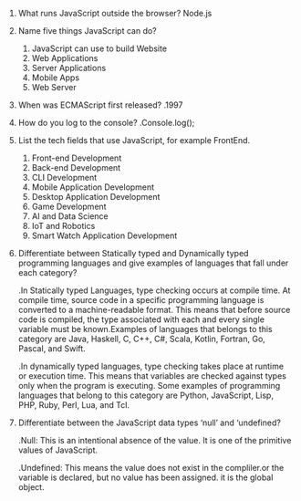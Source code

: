 1. What runs JavaScript outside the browser?
   Node.js
2. Name five things JavaScript can do?

   1. JavaScript can use to build Website
   2. Web Applications
   3. Server Applications
   4. Mobile Apps
   5. Web Server

3. When was ECMAScript first released?
   .1997

4. How do you log to the console?
   .Console.log();

5. List the tech fields that use JavaScript, for example FrontEnd.

   1. Front-end Development
   2. Back-end Development
   3. CLI Development
   4. Mobile Application Development
   5. Desktop Application Development
   6. Game Development
   7. AI and Data Science
   8. IoT and Robotics
   9. Smart Watch Application Development

6. Differentiate between Statically typed and Dynamically typed programming languages and give examples of languages that fall under each category?

   .In Statically typed Languages, type checking occurs at compile time. At compile time, source code in a specific programming language is converted to a machine-readable format. This means that before source code is compiled, the type associated with each and every single variable must be known.Examples of languages that belongs to this category are Java, Haskell, C, C++, C#, Scala, Kotlin, Fortran, Go, Pascal, and Swift.

   .In dynamically typed languages, type checking takes place at runtime or execution time. This means that variables are checked against types only when the program is executing. Some examples of programming languages that belong to this category are Python, JavaScript, Lisp, PHP, Ruby, Perl, Lua, and Tcl.

7. Differentiate between the JavaScript data types ‘null’ and ‘undefined?

   .Null: This is an intentional absence of the value. It is one of the primitive values of JavaScript.

   .Undefined: This means the value does not exist in the compliler.or the variable is declared, but no value has been assigned. it is the global object.

